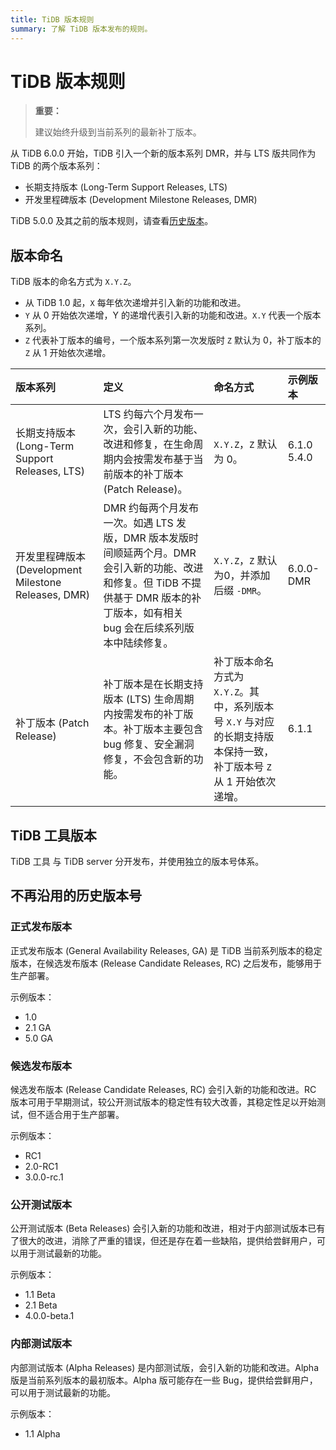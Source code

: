 ```yaml
---
title: TiDB 版本规则
summary: 了解 TiDB 版本发布的规则。
---
```


# TiDB 版本规则

> **重要：**
>
> 建议始终升级到当前系列的最新补丁版本。

从 TiDB 6.0.0 开始，TiDB 引入一个新的版本系列 DMR，并与 LTS 版共同作为 TiDB 的两个版本系列：

- 长期支持版本 (Long-Term Support Releases, LTS)
- 开发里程碑版本 (Development Milestone Releases, DMR)

TiDB 5.0.0 及其之前的版本规则，请查看[历史版本](#不再沿用的历史版本号)。

## 版本命名

TiDB 版本的命名方式为 `X.Y.Z`。

- 从 TiDB 1.0 起，`X` 每年依次递增并引入新的功能和改进。
- `Y` 从 0 开始依次递增，Y 的递增代表引入新的功能和改进。`X.Y` 代表一个版本系列。
- `Z` 代表补丁版本的编号，一个版本系列第一次发版时 `Z` 默认为 0，补丁版本的 `Z` 从 1 开始依次递增。

| 版本系列 | 定义 | 命名方式 | 示例版本 |
|:--|:-----|:---|:--|
| 长期支持版本 (Long-Term Support Releases, LTS) |  LTS 约每六个月发布一次，会引入新的功能、改进和修复，在生命周期内会按需发布基于当前版本的补丁版本 (Patch Release)。 |  `X.Y.Z`，`Z` 默认为 0。 | 6.1.0<br/>5.4.0 |
| 开发里程碑版本 (Development Milestone Releases, DMR) | DMR 约每两个月发布一次。如遇 LTS 发版，DMR 版本发版时间顺延两个月。DMR 会引入新的功能、改进和修复。但 TiDB 不提供基于 DMR 版本的补丁版本，如有相关 bug 会在后续系列版本中陆续修复。 |  `X.Y.Z`，`Z` 默认为0，并添加后缀 `-DMR`。| 6.0.0-DMR |
| 补丁版本 (Patch Release) | 补丁版本是在长期支持版本 (LTS) 生命周期内按需发布的补丁版本。补丁版本主要包含 bug 修复、安全漏洞修复，不会包含新的功能。 | 补丁版本命名方式为 `X.Y.Z`。其中，系列版本号 `X.Y` 与对应的长期支持版本保持一致，补丁版本号 `Z` 从 1 开始依次递增。 | 6.1.1 |

## TiDB 工具版本

TiDB 工具 与 TiDB server 分开发布，并使用独立的版本号体系。

## 不再沿用的历史版本号

### 正式发布版本

正式发布版本 (General Availability Releases, GA) 是 TiDB 当前系列版本的稳定版本，在候选发布版本 (Release Candidate Releases, RC) 之后发布，能够用于生产部署。

示例版本：

- 1.0
- 2.1 GA
- 5.0 GA

### 候选发布版本

候选发布版本 (Release Candidate Releases, RC) 会引入新的功能和改进。RC 版本可用于早期测试，较公开测试版本的稳定性有较大改善，其稳定性足以开始测试，但不适合用于生产部署。

示例版本：

- RC1
- 2.0-RC1
- 3.0.0-rc.1

### 公开测试版本

公开测试版本 (Beta Releases) 会引入新的功能和改进，相对于内部测试版本已有了很大的改进，消除了严重的错误，但还是存在着一些缺陷，提供给尝鲜用户，可以用于测试最新的功能。

示例版本：

- 1.1 Beta
- 2.1 Beta
- 4.0.0-beta.1

### 内部测试版本

内部测试版本 (Alpha Releases) 是内部测试版，会引入新的功能和改进。Alpha 版是当前系列版本的最初版本。Alpha 版可能存在一些 Bug，提供给尝鲜用户，可以用于测试最新的功能。

示例版本：

- 1.1 Alpha
